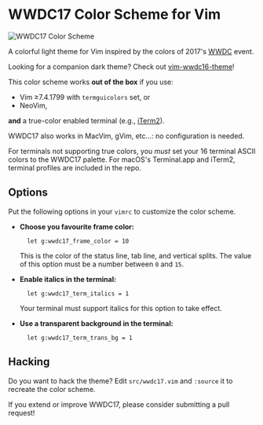 # WWDC17 Color Scheme for Vim

![WWDC17 Color Scheme](https://raw.github.com/lifepillar/Resources/master/wwdc17/wwdc17.png)

A colorful light theme for Vim inspired by the colors of 2017's
[WWDC](https://developer.apple.com/wwdc/) event.

Looking for a companion dark theme? Check out
[vim-wwdc16-theme](https://github.com/lifepillar/vim-wwdc16-theme)!

This color scheme works **out of the box** if you use:

- Vim ≥7.4.1799 with `termguicolors` set, or
- NeoVim,

**and** a true-color enabled terminal (e.g., [iTerm2](https://www.iterm2.com)).

WWDC17 also works in MacVim, gVim, etc…: no configuration is needed.

For terminals not supporting true colors, you *must* set your 16 terminal ASCII
colors to the WWDC17 palette. For macOS's Terminal.app and iTerm2, terminal
profiles are included in the repo.


## Options

Put the following options in your `vimrc` to customize the color scheme.

- **Choose you favourite frame color:**

        let g:wwdc17_frame_color = 10

  This is the color of the status line, tab line, and vertical splits.
  The value of this option must be a number between `0` and `15`.

- **Enable italics in the terminal:**

        let g:wwdc17_term_italics = 1

  Your terminal must support italics for this option to take effect.

- **Use a transparent background in the terminal:**

        let g:wwdc17_term_trans_bg = 1


## Hacking

Do you want to hack the theme? Edit `src/wwdc17.vim` and `:source` it to
recreate the color scheme.

If you extend or improve WWDC17, please consider submitting a pull request!
